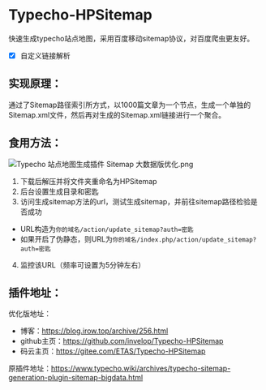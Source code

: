 # Typecho-HPSitemap
快速生成typecho站点地图，采用百度移动sitemap协议，对百度爬虫更友好。



- [x] 自定义链接解析



## 实现原理：

通过了Sitemap路径索引所方式，以1000篇文章为一个节点，生成一个单独的Sitemap.xml文件，然后再对生成的Sitemap.xml链接进行一个聚合。



## 食用方法：
![Typecho 站点地图生成插件 Sitemap 大数据版优化.png](https://blog.irow.top/usr/uploads/2019/07/2806146079.png)
1. 下载后解压并将文件夹重命名为HPSitemap
2. 后台设置生成目录和密匙
3. 访问生成sitemap方法的url，测试生成sitemap，并前往sitemap路径检验是否成功
  - URL构造为`你的域名/action/update_sitemap?auth=密匙`
  - 如果开启了伪静态，则URL为`你的域名/index.php/action/update_sitemap?auth=密匙`

4. 监控该URL（频率可设置为5分钟左右）



## 插件地址：

优化版地址：
- 博客：<https://blog.irow.top/archive/256.html>
- github主页：<https://github.com/invelop/Typecho-HPSitemap>
- 码云主页：<https://gitee.com/ETAS/Typecho-HPSitemap>

原插件地址：https://www.typecho.wiki/archives/typecho-sitemap-generation-plugin-sitemap-bigdata.html
